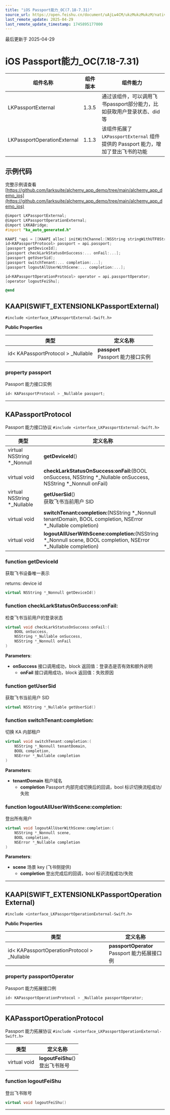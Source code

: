 ```yaml
---
title: "iOS Passport能力_OC(7.18-7.31)"
source_url: https://open.feishu.cn/document/uAjLw4CM/ukzMukzMukzM/native-integration/open-scene-introduction/capability-components/passport-capability/ios-passportexternal_oc/ios-passportexternal_oc-718
last_remote_update: 2025-04-29
last_remote_update_timestamp: 1745895177000
---
```

最后更新于 2025-04-29

# iOS Passport能力_OC(7.18-7.31) 

|组件名称 | 组件版本 | 组件能力 |
| ---- | ------ | -------- |
| LKPassportExternal | 1.3.5 | 通过该组件，可以调用飞书passport部分能力，比如获取用户登录状态、did等 |
| LKPassportOperationExternal | 1.1.3 | 该组件拓展了 `LKPassportExternal` 组件提供的 Passport 能力，增加了登出飞书的功能 |

## 示例代码

完整示例请查看 [https://github.com/larksuite/alchemy_app_demo/tree/main/alchemy_app_demo_ios](https://github.com/larksuite/alchemy_app_demo/tree/main/alchemy_app_demo_ios)

```objectivec
@import LKPassportExternal;
@import LKPassportOperationExternal;
@import LKKABridge;
#import "ka_auto_generated.h"

KAAPI *api = [[KAAPI alloc] initWithChannel:[NSString stringWithUTF8String:getChannel()]];
id<KAPassportProtocol> passport = api.passport;
[passport getDeviceId];
[passport checkLarkStatusOnSuccess:... onFail:...];
[passport getUserSid];
[passport switchTenant:... completion:...];
[passport logoutAllUserWithScene:... completion:...];

id<KAPassportOperationProtocol> operator = api.passportOperator;
[operator logoutFeiShu];

@end
```

## KAAPI(SWIFT_EXTENSIONLKPassportExternal)

`#include <interface_LKPassportExternal-Swift.h>`

**Public Properties**

|       类型      | 定义名称        |
| -------------- | -------------- |
| id< KAPassportProtocol > _Nullable | **passport** <br>Passport 能力接口实例  |

### **property passport**

Passport 能力接口实例 
```cpp
id< KAPassportProtocol > _Nullable passport;
```

-------------------------------

## KAPassportProtocol

Passport 能力接口协议 
`#include <interface_LKPassportExternal-Swift.h>`

|        类型     | 定义名称           |
| -------------- | -------------- |
| virtual NSString *_Nonnull | **getDeviceId**() |
| virtual void | **checkLarkStatusOnSuccess:onFail:**(BOOL onSuccess, NSString *_Nullable onSuccess, NSString *_Nonnull onFail) |
| virtual NSString *_Nullable | **getUserSid**()<br>获取飞书当前用户 SID  |
| virtual void | **switchTenant:completion:**(NSString *_Nonnull tenantDomain, BOOL completion, NSError *_Nullable completion) |
| virtual void | **logoutAllUserWithScene:completion:**(NSString *_Nonnull scene, BOOL completion, NSError *_Nullable completion) |

### **function getDeviceId**

获取飞书设备唯一表示

returns: device id 

```cpp
virtual NSString *_Nonnull getDeviceId()
```

### **function checkLarkStatusOnSuccess:onFail:**

检查飞书当前用户的登录状态 

```cpp
virtual void checkLarkStatusOnSuccess:onFail:(
    BOOL onSuccess,
    NSString *_Nullable onSuccess,
    NSString *_Nonnull onFail
)
```

**Parameters**: 

* **onSuccess** 接口调用成功，block 返回值：登录态是否有效和额外说明
  * **onFail** 接口调用成功，block 返回值：失败原因 

### **function getUserSid**

获取飞书当前用户 SID 
```cpp
virtual NSString *_Nullable getUserSid()
```

### **function switchTenant:completion:**

切换 KA 内部租户 

```cpp
virtual void switchTenant:completion:(
    NSString *_Nonnull tenantDomain,
    BOOL completion,
    NSError *_Nullable completion
)
```

**Parameters**: 

* **tenantDomain** 租户域名
  * **completion** Passport 内部完成切换后的回调，bool 标识切换流程成功/失败 

### **function logoutAllUserWithScene:completion:**

登出所有用户 

```cpp
virtual void logoutAllUserWithScene:completion:(
    NSString *_Nonnull scene,
    BOOL completion,
    NSError *_Nullable completion
)
```

**Parameters**: 

* **scene** 场景 key (飞书侧提供)
  * **completion** 登出完成后的回调，bool 标识流程成功/失败 

-------------------------------

## KAAPI(SWIFT_EXTENSIONLKPassportOperationExternal)

`#include <interface_LKPassportOperationExternal-Swift.h>`

**Public Properties**

|       类型      | 定义名称        |
| -------------- | -------------- |
| id< KAPassportOperationProtocol > _Nullable | **passportOperator** <br>Passport 能力拓展接口例  |

### **property passportOperator**

Passport 能力拓展接口例 
```cpp
id< KAPassportOperationProtocol > _Nullable passportOperator;
```

-------------------------------

## KAPassportOperationProtocol

Passport 能力拓展协议 
`#include <interface_LKPassportOperationExternal-Swift.h>`

|        类型     | 定义名称           |
| -------------- | -------------- |
| virtual void | **logoutFeiShu**()<br>登出飞书账号  |

### **function logoutFeiShu**

登出飞书账号 
```cpp
virtual void logoutFeiShu()
```

-------------------------------
